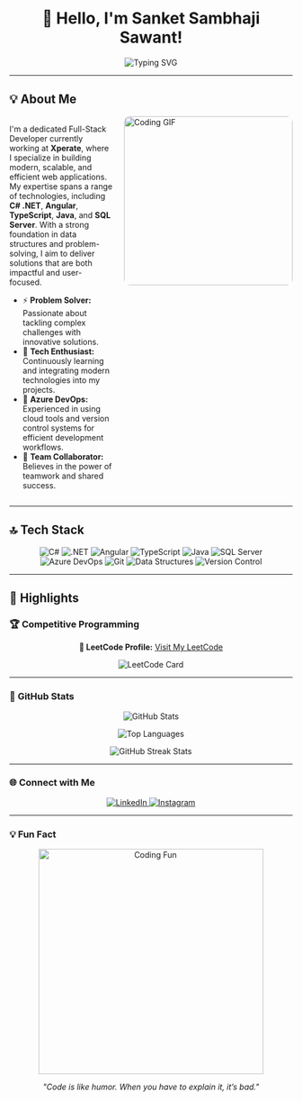 <h1 align="center">👋 Hello, I'm Sanket Sambhaji Sawant!</h1>

<p align="center">
  <img src="https://readme-typing-svg.demolab.com?font=Fira+Code&size=24&pause=1000&color=FF5733&center=true&vCenter=true&width=700&lines=Full-Stack+Developer;C%23+.NET+%7C+Angular+%7C+TypeScript+%7C+Java;SQL+Server+%7C+Azure+DevOps+%7C+Git" alt="Typing SVG" />
</p>

---

## 💡 About Me

<div style="display: flex; align-items: flex-start; justify-content: space-between;">
  <div style="flex: 1;">
    <p>
      I'm a dedicated Full-Stack Developer currently working at <strong>Xperate</strong>, where I specialize in building modern, scalable, and efficient web applications. My expertise spans a range of technologies, including <strong>C# .NET</strong>, <strong>Angular</strong>, <strong>TypeScript</strong>, <strong>Java</strong>, and <strong>SQL Server</strong>. With a strong foundation in data structures and problem-solving, I aim to deliver solutions that are both impactful and user-focused.
    </p>
    <ul>
      <li>⚡ <strong>Problem Solver:</strong> Passionate about tackling complex challenges with innovative solutions.</li>
      <li>🚀 <strong>Tech Enthusiast:</strong> Continuously learning and integrating modern technologies into my projects.</li>
      <li>🎯 <strong>Azure DevOps:</strong> Experienced in using cloud tools and version control systems for efficient development workflows.</li>
      <li>🌟 <strong>Team Collaborator:</strong> Believes in the power of teamwork and shared success.</li>
    </ul>
  </div>
  <div style="flex: 0 0 auto; margin-left: 20px;">
    <img src="https://media.giphy.com/media/qgQUggAC3Pfv687qPC/giphy.gif" alt="Coding GIF" style="border-radius: 10px; width: 300px;" />
  </div>
</div>

---

## 🔝 Tech Stack
<p align="center">
  <img src="https://img.shields.io/badge/C%23-%23239120.svg?style=for-the-badge&logo=c-sharp&logoColor=white" alt="C#" />
  <img src="https://img.shields.io/badge/.NET-%235C2D91.svg?style=for-the-badge&logo=dotnet&logoColor=white" alt=".NET" />
  <img src="https://img.shields.io/badge/Angular-%23E23237.svg?style=for-the-badge&logo=angular&logoColor=white" alt="Angular" />
  <img src="https://img.shields.io/badge/TypeScript-%23007ACC.svg?style=for-the-badge&logo=typescript&logoColor=white" alt="TypeScript" />
  <img src="https://img.shields.io/badge/Java-%23ED8B00.svg?style=for-the-badge&logo=openjdk&logoColor=white" alt="Java" />
  <img src="https://img.shields.io/badge/SQL_Server-%23CC2927.svg?style=for-the-badge&logo=microsoft-sql-server&logoColor=white" alt="SQL Server" />
  <img src="https://img.shields.io/badge/Azure_DevOps-%230078D7.svg?style=for-the-badge&logo=azure-devops&logoColor=white" alt="Azure DevOps" />
  <img src="https://img.shields.io/badge/Git-%23F05033.svg?style=for-the-badge&logo=git&logoColor=white" alt="Git" />
  <img src="https://img.shields.io/badge/Data_Structures-%23FF5733.svg?style=for-the-badge&logo=databricks&logoColor=white" alt="Data Structures" />
  <img src="https://img.shields.io/badge/Version_Control-%23430098.svg?style=for-the-badge&logo=git&logoColor=white" alt="Version Control" />
</p>

---

## 🌟 Highlights

### 🏆 **Competitive Programming**
<div align="center">
  <p><strong>🎯 LeetCode Profile:</strong> <a href="https://leetcode.com/Sanket9326/" target="_blank">Visit My LeetCode</a></p>
  <img src="https://leetcard.jacoblin.cool/Sanket9326?theme=dark&ext=heatmap&font=Source%20Code%20Pro" alt="LeetCode Card" />
</div>

---

### 🚀 **GitHub Stats**
<p align="center">
  <img src="https://github-readme-stats.vercel.app/api?username=sanket9326&show_icons=true&theme=radical" alt="GitHub Stats" />
</p>
<p align="center">
  <img src="https://github-readme-stats.vercel.app/api/top-langs/?username=sanket9326&layout=compact&theme=radical" alt="Top Languages" />
</p>
<p align="center">
  <img src="https://github-readme-streak-stats.herokuapp.com?user=sanket9326&theme=radical&hide_border=false" alt="GitHub Streak Stats" />
</p>

---

### 🌐 **Connect with Me**
<p align="center">
  <a href="https://www.linkedin.com/in/sanket-sawant-02b80a252/" target="_blank">
    <img src="https://img.shields.io/badge/LinkedIn-%230077B5.svg?style=for-the-badge&logo=linkedin&logoColor=white" alt="LinkedIn" />
  </a>
  <a href="https://www.instagram.com/sanket_9326?igsh=MWRxbmJ3Yzk5bWduNQ==" target="_blank">
    <img src="https://img.shields.io/badge/Instagram-%23E4405F.svg?style=for-the-badge&logo=instagram&logoColor=white" alt="Instagram" />
  </a>
</p>

---

### 💡 Fun Fact
<p align="center">
  <img src="https://media.giphy.com/media/Ll22OhMLAlVDb8UQWe/giphy.gif" alt="Coding Fun" width="400px" />
</p>
<p align="center">
  <i>"Code is like humor. When you have to explain it, it’s bad."</i>
</p>
